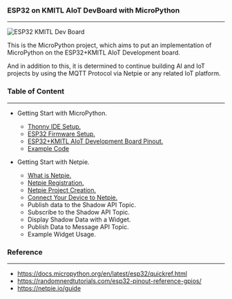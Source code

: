 ### ESP32 on KMITL AIoT DevBoard with MicroPython
---
![ESP32 KMITL Dev Board](https://github.com/PerfecXX/MicroPython-ESP32-AIoT-DevBoard/blob/main/doc/AIoT%20Board.png?raw=true "ESP32 KMITL Dev Board")

This is the MicroPython project, which aims to put an implementation of MicroPython on the ESP32+KMITL AIoT Development board.

And in addition to this, it is determined to continue building AI and IoT projects by using the MQTT Protocol via Netpie or any related IoT platform.

### Table of Content
---
- Getting Start with MicroPython.
  -  [Thonny IDE Setup.](https://github.com/PerfecXX/MicroPython-ESP32-AIoT-DevBoard/blob/9f2c6fd7d80213c013d1d448a461d4a4ce00fc06/doc/md/setup-thonny.md)
  -  [ ESP32 Firmware Setup.](https://github.com/PerfecXX/MicroPython-ESP32-AIoT-DevBoard/blob/main/doc/md/setup-esp32.md)
  -  [ESP32+KMITL AIoT Development Board Pinout.](https://github.com/PerfecXX/MicroPython-ESP32-AIoT-DevBoard/blob/d44ecd4cfcddd65b381095dcb8f6483bb9fbd376/doc/md/ESP32+AIoT%20Pinout.md)
  - [Example Code](https://github.com/PerfecXX/MicroPython-ESP32-AIoT-DevBoard/tree/main/example "Example Code")

- Getting Start with Netpie.
  - [What is Netpie.](https://github.com/PerfecXX/MicroPython-ESP32-AIoT-DevBoard/blob/d44ecd4cfcddd65b381095dcb8f6483bb9fbd376/doc/md/netpie-into.md)
  - [Netpie Registration.](https://github.com/PerfecXX/MicroPython-ESP32-AIoT-DevBoard/blob/d44ecd4cfcddd65b381095dcb8f6483bb9fbd376/doc/md/netpie-reg.md)
  - [Netpie Project Creation.](https://github.com/PerfecXX/MicroPython-ESP32-AIoT-DevBoard/blob/d44ecd4cfcddd65b381095dcb8f6483bb9fbd376/doc/md/netpie-project-create.md)
  - [Connect Your Device to Netpie.](https://github.com/PerfecXX/MicroPython-ESP32-AIoT-DevBoard/blob/d44ecd4cfcddd65b381095dcb8f6483bb9fbd376/doc/md/netpie-upy-connection.md)
  - Publish data to the Shadow API Topic.
  - Subscribe to the Shadow API Topic.
  - Display Shadow Data with a Widget. 
  - Publish Data to Message API Topic.
  - Example Widget Usage.

### Reference 
---
- https://docs.micropython.org/en/latest/esp32/quickref.html
- https://randomnerdtutorials.com/esp32-pinout-reference-gpios/
- https://netpie.io/guide
